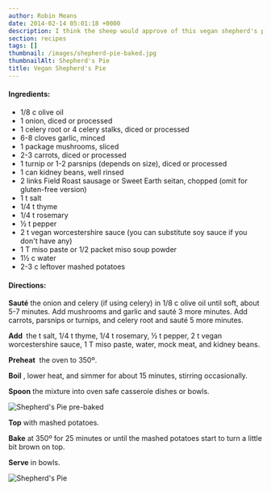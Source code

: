 ```yaml
---
author: Robin Means
date: 2014-02-14 05:01:18 +0000
description: I think the sheep would approve of this vegan shepherd's pie.
section: recipes
tags: []
thumbnail: /images/shepherd-pie-baked.jpg
thumbnailAlt: Shepherd's Pie
title: Vegan Shepherd's Pie
---
```


#### Ingredients:

- 1/8 c olive oil
- 1 onion, diced or processed
- 1 celery root or 4 celery stalks, diced&nbsp;or processed
- 6-8 cloves garlic, minced
- 1 package mushrooms, sliced
- 2-3 carrots, diced&nbsp;or processed
- 1 turnip or 1-2 parsnips (depends on size), diced or processed
- 1 can kidney beans, well rinsed
- 2 links Field Roast sausage or Sweet Earth seitan, chopped (omit for gluten-free version)
- 1 t salt
- 1/4 t thyme
- 1/4 t rosemary
- ½ t pepper
- 2 t vegan worcestershire sauce (you can substitute soy sauce if you don't have any)
- 1 T miso paste or 1/2 packet miso soup powder
- 1½ c water
- 2-3 c leftover mashed potatoes

#### Directions:

**Sauté** the onion and celery (if using celery) in 1/8 c olive oil until soft, about 5-7 minutes. Add mushrooms and garlic and sauté 3 more minutes. Add carrots, parsnips or turnips, and celery root and sauté 5 more minutes.

**Add&nbsp;** the t&nbsp;salt,&nbsp;1/4 t thyme,&nbsp;1/4 t rosemary,&nbsp;½ t pepper,&nbsp;2 t vegan worcestershire sauce,&nbsp;1 T miso paste,&nbsp;water, mock meat, and kidney beans.

**Preheat** &nbsp;the oven to 350º.

**Boil** , lower heat, and simmer for about 15 minutes, stirring occasionally.

**Spoon** the mixture into oven safe casserole dishes or bowls.

![Shepherd's Pie pre-baked](/images/shepherd-pie-pre-baked.jpg)

**Top** with mashed potatoes.

**Bake** at 350º for 25 minutes or until the mashed potatoes start to turn a little bit brown on top.

**Serve** in bowls.

![Shepherd's Pie](/images/shepherd-pie-baked.jpg)

